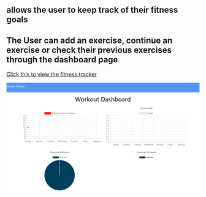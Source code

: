 ## allows the user to keep track of their fitness goals
## The User can add an exercise, continue an exercise or check their previous exercises through the dashboard page 

<a href="https://fierce-bayou-97965.herokuapp.com/">Click this to view the fitness tracker</a>

<img src="picofFT.png">
